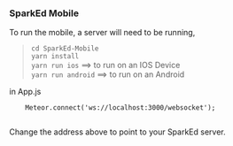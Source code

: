### SparkEd Mobile  

To run the  mobile, a server will need to be running, 

>`cd SparkEd-Mobile`  
`yarn install`  
`yarn run ios` ==> to run on an IOS Device  
`yarn run android` ==> to run on an Android  

in App.js

```
    Meteor.connect('ws://localhost:3000/websocket'); 
    
``` 
Change the address above to point to your SparkEd server.



